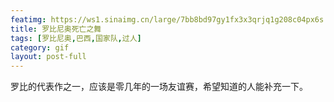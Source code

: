 ```yaml
---
featimg: https://ws1.sinaimg.cn/large/7bb8bd97gy1fx3x3qrjq1g208c04px6s.gif
title: 罗比尼奥死亡之舞
tags: [罗比尼奥,巴西,国家队,过人]
category: gif
layout: post-full
---
```


罗比的代表作之一，应该是零几年的一场友谊赛，希望知道的人能补充一下。